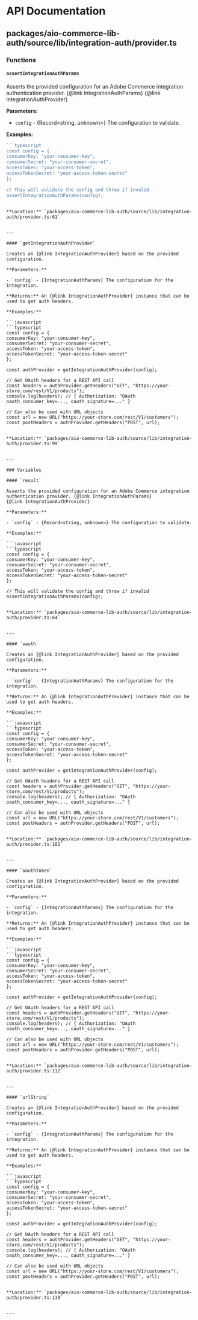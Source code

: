 # API Documentation

## packages/aio-commerce-lib-auth/source/lib/integration-auth/provider.ts

### Functions

#### `assertIntegrationAuthParams`

Asserts the provided configuration for an Adobe Commerce integration authentication provider. {@link IntegrationAuthParams}
{@link IntegrationAuthProvider}

**Parameters:**

- `config` - {Record<string, unknown>} The configuration to validate.

**Examples:**

````javascript
```typescript
const config = {
consumerKey: "your-consumer-key",
consumerSecret: "your-consumer-secret",
accessToken: "your-access-token",
accessTokenSecret: "your-access-token-secret"
};

// This will validate the config and throw if invalid
assertIntegrationAuthParams(config);
````

````

**Location:** `packages/aio-commerce-lib-auth/source/lib/integration-auth/provider.ts:61`


---

#### `getIntegrationAuthProvider`

Creates an {@link IntegrationAuthProvider} based on the provided configuration.

**Parameters:**

- `config` - {IntegrationAuthParams} The configuration for the integration.

**Returns:** An {@link IntegrationAuthProvider} instance that can be used to get auth headers.

**Examples:**

```javascript
```typescript
const config = {
consumerKey: "your-consumer-key",
consumerSecret: "your-consumer-secret",
accessToken: "your-access-token",
accessTokenSecret: "your-access-token-secret"
};

const authProvider = getIntegrationAuthProvider(config);

// Get OAuth headers for a REST API call
const headers = authProvider.getHeaders("GET", "https://your-store.com/rest/V1/products");
console.log(headers); // { Authorization: "OAuth oauth_consumer_key=..., oauth_signature=..." }

// Can also be used with URL objects
const url = new URL("https://your-store.com/rest/V1/customers");
const postHeaders = authProvider.getHeaders("POST", url);
````

````

**Location:** `packages/aio-commerce-lib-auth/source/lib/integration-auth/provider.ts:99`


---

### Variables

#### `result`

Asserts the provided configuration for an Adobe Commerce integration authentication provider. {@link IntegrationAuthParams}
{@link IntegrationAuthProvider}

**Parameters:**

- `config` - {Record<string, unknown>} The configuration to validate.

**Examples:**

```javascript
```typescript
const config = {
consumerKey: "your-consumer-key",
consumerSecret: "your-consumer-secret",
accessToken: "your-access-token",
accessTokenSecret: "your-access-token-secret"
};

// This will validate the config and throw if invalid
assertIntegrationAuthParams(config);
````

````

**Location:** `packages/aio-commerce-lib-auth/source/lib/integration-auth/provider.ts:64`


---

#### `oauth`

Creates an {@link IntegrationAuthProvider} based on the provided configuration.

**Parameters:**

- `config` - {IntegrationAuthParams} The configuration for the integration.

**Returns:** An {@link IntegrationAuthProvider} instance that can be used to get auth headers.

**Examples:**

```javascript
```typescript
const config = {
consumerKey: "your-consumer-key",
consumerSecret: "your-consumer-secret",
accessToken: "your-access-token",
accessTokenSecret: "your-access-token-secret"
};

const authProvider = getIntegrationAuthProvider(config);

// Get OAuth headers for a REST API call
const headers = authProvider.getHeaders("GET", "https://your-store.com/rest/V1/products");
console.log(headers); // { Authorization: "OAuth oauth_consumer_key=..., oauth_signature=..." }

// Can also be used with URL objects
const url = new URL("https://your-store.com/rest/V1/customers");
const postHeaders = authProvider.getHeaders("POST", url);
````

````

**Location:** `packages/aio-commerce-lib-auth/source/lib/integration-auth/provider.ts:102`


---

#### `oauthToken`

Creates an {@link IntegrationAuthProvider} based on the provided configuration.

**Parameters:**

- `config` - {IntegrationAuthParams} The configuration for the integration.

**Returns:** An {@link IntegrationAuthProvider} instance that can be used to get auth headers.

**Examples:**

```javascript
```typescript
const config = {
consumerKey: "your-consumer-key",
consumerSecret: "your-consumer-secret",
accessToken: "your-access-token",
accessTokenSecret: "your-access-token-secret"
};

const authProvider = getIntegrationAuthProvider(config);

// Get OAuth headers for a REST API call
const headers = authProvider.getHeaders("GET", "https://your-store.com/rest/V1/products");
console.log(headers); // { Authorization: "OAuth oauth_consumer_key=..., oauth_signature=..." }

// Can also be used with URL objects
const url = new URL("https://your-store.com/rest/V1/customers");
const postHeaders = authProvider.getHeaders("POST", url);
````

````

**Location:** `packages/aio-commerce-lib-auth/source/lib/integration-auth/provider.ts:112`


---

#### `urlString`

Creates an {@link IntegrationAuthProvider} based on the provided configuration.

**Parameters:**

- `config` - {IntegrationAuthParams} The configuration for the integration.

**Returns:** An {@link IntegrationAuthProvider} instance that can be used to get auth headers.

**Examples:**

```javascript
```typescript
const config = {
consumerKey: "your-consumer-key",
consumerSecret: "your-consumer-secret",
accessToken: "your-access-token",
accessTokenSecret: "your-access-token-secret"
};

const authProvider = getIntegrationAuthProvider(config);

// Get OAuth headers for a REST API call
const headers = authProvider.getHeaders("GET", "https://your-store.com/rest/V1/products");
console.log(headers); // { Authorization: "OAuth oauth_consumer_key=..., oauth_signature=..." }

// Can also be used with URL objects
const url = new URL("https://your-store.com/rest/V1/customers");
const postHeaders = authProvider.getHeaders("POST", url);
````

```

**Location:** `packages/aio-commerce-lib-auth/source/lib/integration-auth/provider.ts:119`


---

```
